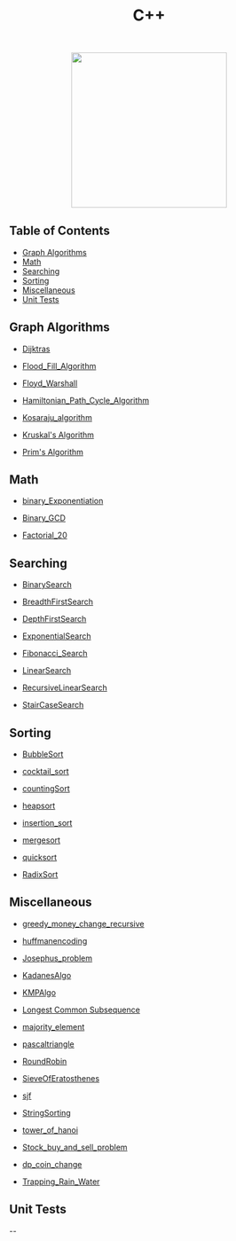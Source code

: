 <h1 align="center">C++</h1> <br>

<p align="center"><image src="https://external-content.duckduckgo.com/iu/?u=https%3A%2F%2Ftse1.mm.bing.net%2Fth%3Fid%3DOIP.PhVubETFXOlymmVf-z9xawHaHa%26pid%3DApi&f=1" width ="280" height="280"></image></p>

## Table of Contents

- [Graph Algorithms](#graph)
- [Math](#math)
- [Searching](#searching)
- [Sorting](#sorting)
- [Miscellaneous](#others)
- [Unit Tests](#unit-tests)

<a name="graph"></a>

## Graph Algorithms

- [Dijktras](https://github.com/aniketsharma00411/algorithmsUse/blob/master/C%2B%2B/Graph%20Algorithms/Dijktras.cpp)

- [Flood_Fill_Algorithm](https://github.com/aniketsharma00411/algorithmsUse/blob/master/C%2B%2B/Graph%20Algorithms/Flood_Fill_Algorithm.cpp)

- [Floyd_Warshall](https://github.com/aniketsharma00411/algorithmsUse/blob/master/C%2B%2B/Graph%20Algorithms/Floyd_Warshall.cpp)

- [Hamiltonian_Path_Cycle_Algorithm](https://github.com/aniketsharma00411/algorithmsUse/blob/master/C%2B%2B/Graph%20Algorithms/Hamiltonian_Path_Cycle_Algorithm.cpp)

- [Kosaraju_algorithm](https://github.com/aniketsharma00411/algorithmsUse/blob/master/C%2B%2B/Graph%20Algorithms/Kosaraju_algorithm.cpp)

- [Kruskal's Algorithm](https://github.com/aniketsharma00411/algorithmsUse/blob/master/C%2B%2B/Graph%20Algorithms/Kruskal.cpp)

- [Prim's Algorithm](https://github.com/aniketsharma00411/algorithmsUse/blob/master/C%2B%2B/Graph%20Algorithms/Prim.cpp)

<a name="math"></a>

## Math

- [binary_Exponentiation](https://github.com/aniketsharma00411/algorithmsUse/blob/master/C%2B%2B/Math/binary_Exponentiation.cpp)

- [Binary_GCD](https://github.com/aniketsharma00411/algorithmsUse/blob/master/C%2B%2B/Math/Binary_GCD.cpp)

- [Factorial_20](https://github.com/aniketsharma00411/algorithmsUse/blob/master/C%2B%2B/Math/Factorial_20.cpp)

<a name="searching"></a>

## Searching

- [BinarySearch](https://github.com/aniketsharma00411/algorithmsUse/blob/master/C%2B%2B/Searching/BinarySearch.cpp)

- [BreadthFirstSearch](https://github.com/aniketsharma00411/algorithmsUse/blob/master/C%2B%2B/Searching/BreadthFirstSearch.cpp)

- [DepthFirstSearch](https://github.com/aniketsharma00411/algorithmsUse/blob/master/C%2B%2B/Searching/DepthFirstSearch.cpp)

- [ExponentialSearch](https://github.com/aniketsharma00411/algorithmsUse/blob/master/C%2B%2B/Searching/ExponentialSearch.cpp)

- [Fibonacci_Search](https://github.com/aniketsharma00411/algorithmsUse/blob/master/C%2B%2B/Searching/Fibonacci_Search.cpp)

- [LinearSearch](https://github.com/aniketsharma00411/algorithmsUse/blob/master/C%2B%2B/Searching/LinearSearch.cpp)

- [RecursiveLinearSearch](https://github.com/aniketsharma00411/algorithmsUse/blob/master/C%2B%2B/Searching/RecursiveLinearSearch.cpp)

- [StairCaseSearch](https://github.com/aniketsharma00411/algorithmsUse/blob/master/C%2B%2B/Searching/StairCaseSearch.cpp)

<a name="sorting"></a>

## Sorting

- [BubbleSort](https://github.com/aniketsharma00411/algorithmsUse/blob/master/C%2B%2B/Sorting/BubbleSort.cpp)

- [cocktail_sort](https://github.com/joey2031/algorithmsUse/blob/issue-1/C%2B%2B/Sorting/cocktail_sort.cpp)

- [countingSort](https://github.com/aniketsharma00411/algorithmsUse/blob/master/C%2B%2B/Sorting/countingSort.cpp)

- [heapsort](https://github.com/aniketsharma00411/algorithmsUse/blob/master/C%2B%2B/Sorting/heapsort.cpp)

- [insertion_sort](https://github.com/aniketsharma00411/algorithmsUse/blob/master/C%2B%2B/Sorting/insertion_sort.cpp)

- [mergesort](https://github.com/aniketsharma00411/algorithmsUse/blob/master/C%2B%2B/Sorting/mergesort.cpp)

- [quicksort](https://github.com/aniketsharma00411/algorithmsUse/blob/master/C%2B%2B/Sorting/quicksort.cpp)

- [RadixSort](https://github.com/aniketsharma00411/algorithmsUse/blob/master/C%2B%2B/Sorting/RadixSort.cpp)

<a name="others"></a>

## Miscellaneous

- [greedy_money_change_recursive](https://github.com/aniketsharma00411/algorithmsUse/blob/master/C%2B%2B/Miscellaneous/greedy_money_change_recursive.cpp)

- [huffmanencoding](https://github.com/aniketsharma00411/algorithmsUse/blob/master/C%2B%2B/Miscellaneous/huffmanencoding.cpp)

- [Josephus_problem](https://github.com/aniketsharma00411/algorithmsUse/blob/master/C%2B%2B/Miscellaneous/Josephus_problem.cpp)

- [KadanesAlgo](https://github.com/aniketsharma00411/algorithmsUse/blob/master/C%2B%2B/Miscellaneous/KadanesAlgo.cpp)

- [KMPAlgo](https://github.com/aniketsharma00411/algorithmsUse/blob/master/C%2B%2B/Miscellaneous/KMPAlgo.cpp)

- [Longest Common Subsequence](https://github.com/aniketsharma00411/algorithmsUse/blob/master/C%2B%2B/Miscellaneous/lcs.cpp)

- [majority_element](https://github.com/aniketsharma00411/algorithmsUse/blob/master/C%2B%2B/Miscellaneous/majority_element.cpp)

- [pascaltriangle](https://github.com/aniketsharma00411/algorithmsUse/blob/master/C%2B%2B/Miscellaneous/pascaltriangle.cpp)

- [RoundRobin](https://github.com/aniketsharma00411/algorithmsUse/blob/master/C%2B%2B/Miscellaneous/RoundRobin.cpp)

- [SieveOfEratosthenes](https://github.com/aniketsharma00411/algorithmsUse/blob/master/C%2B%2B/Miscellaneous/SieveOfEratosthenes.cpp)

- [sjf](https://github.com/aniketsharma00411/algorithmsUse/blob/master/C%2B%2B/Miscellaneous/sjf.cpp)

- [StringSorting](https://github.com/aniketsharma00411/algorithmsUse/blob/master/C%2B%2B/Miscellaneous/StringSorting.cpp)

- [tower_of_hanoi](https://github.com/aniketsharma00411/algorithmsUse/blob/master/C%2B%2B/Miscellaneous/tower_of_hanoi.cpp)

- [Stock_buy_and_sell_problem](https://github.com/aniketsharma00411/algorithmsUse/blob/master/C%2B%2B/Miscellaneous/stock_buy_and_sell_problem.cpp)

- [dp_coin_change](https://github.com/aniketsharma00411/algorithmsUse/blob/master/C%2B%2B/Miscellaneous/dp_coin_change.cpp)

- [Trapping_Rain_Water](https://github.com/aniketsharma00411/algorithmsUse/blob/master/C%2B%2B/Miscellaneous/Trapping_Rain_Water.cpp)

## Unit Tests

--
